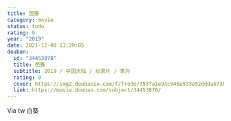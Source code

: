 ```yaml
---
title: 芭雅
category: movie
status: todo
rating: 0
year: "2019"
date: 2021-12-08 13:29:05
douban:
  id: "34453078"
  title: 芭雅
  subtitle: 2019 / 中国大陆 / 纪录片 / 季丹
  rating: 0
  cover: https://img2.doubanio.com/f/frodo/753fa1e93c945e533e52dddab73b2b55a1083083/pics/subject/movie_large.jpg
  link: https://movie.douban.com/subject/34453078/
---
```


Via tw 白葵
